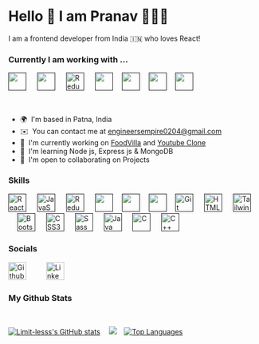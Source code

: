 # Hello 👋 I am Pranav 👨🏻‍💻

I am a frontend developer from India 🇮🇳 who loves React!

### Currently I am working with ...

<a href="" target="_blank" title="JavaScript" rel="noreferrer"> <img
    src="https://cdn.jsdelivr.net/gh/devicons/devicon/icons/javascript/javascript-original.svg" width="36" height="36" /></a>
    &emsp;
<a href="" target="_blank" title="React.js" rel="noreferrer"> <img
    src="https://cdn.jsdelivr.net/gh/devicons/devicon/icons/react/react-original.svg" width="36" height="36" /></a>
    &emsp;
<a href="" target="_blank" title="Redux" rel="noreferrer"><img
    src="https://cdn.jsdelivr.net/gh/devicons/devicon/icons/redux/redux-original.svg" width="36" height="36"
    alt="Redux" /></a> &emsp;
<a href="" target="_blank" title="Tailwind" rel="noreferrer">
  <img src="https://cdn.jsdelivr.net/gh/devicons/devicon/icons/tailwindcss/tailwindcss-plain.svg" width="36"
    height="36" /></a>&emsp;
<a href="" target="_blank" title="Node.js" rel="noreferrer">
  <img src="https://cdn.jsdelivr.net/gh/devicons/devicon/icons/nodejs/nodejs-original.svg" width="36" height="36" /></a>&emsp;
<a href="" target="_blank" title="Express.js" rel="noreferrer">
  <img src="https://img.icons8.com/ios/50/28D0E2/express-js.png" width="36" height="36" /></a>&emsp;
<a href="" target="_blank" title="MongoDB" rel="noreferrer">
  <img src="https://img.icons8.com/external-tal-revivo-color-tal-revivo/48/external-mongodb-a-cross-platform-document-oriented-database-program-logo-color-tal-revivo.png" width="36" height="36" /></a>&emsp;

</br>

- 🌍  I'm based in Patna, India
- ✉️  You can contact me at [engineersempire0204@gmail.com](mailto:engineersempire0204@gmail.com)
- 🚀  I'm currently working on [FoodVilla](https://limit-lesss.github.io/Food-Villa/) and [Youtube
Clone](https://github.com/Limit-lesss/Youtube)
- 🧠  I'm learning Node js, Express js & MongoDB
- 🤝  I'm open to collaborating on Projects

### Skills

<a href="" title="React.js" target="_blank" rel="noreferrer">
  <img src="https://cdn.jsdelivr.net/gh/devicons/devicon/icons/react/react-original.svg" width="36" height="36"
    alt="React" /></a>
&emsp;
<a href="" title="JavaScript" target="_blank" rel="noreferrer">
  <img src="https://cdn.jsdelivr.net/gh/devicons/devicon/icons/javascript/javascript-original.svg" width="36"
    height="36" alt="JavaScript" /></a>
&emsp;
<a href="" title="Redux" target="_blank" rel="noreferrer"> <img
    src="https://cdn.jsdelivr.net/gh/devicons/devicon/icons/redux/redux-original.svg" width="36" height="36"
    alt="Redux" /></a>
&emsp;
<a href="" title="Node.js" target="_blank" rel="noreferrer">
  <img src="https://cdn.jsdelivr.net/gh/devicons/devicon/icons/nodejs/nodejs-original.svg" width="36" height="36" /></a>&emsp;
<a href="" title="Express.js" target="_blank" rel="noreferrer">
  <img src="https://img.icons8.com/ios/50/28D0E2/express-js.png" width="36" height="36" /></a>&emsp;
  <a href="" target="_blank" title="MongoDB" rel="noreferrer">
  <img src="https://img.icons8.com/external-tal-revivo-color-tal-revivo/48/external-mongodb-a-cross-platform-document-oriented-database-program-logo-color-tal-revivo.png" width="36" height="36" /></a>&emsp;
  <a href="" title="Git" target="_blank" rel="noreferrer"><img
    src="https://cdn.jsdelivr.net/gh/devicons/devicon/icons/git/git-original.svg" width="36" height="36"
    alt="Git" /></a>
&emsp;
<a href="" title="Html5" target="_blank" rel="noreferrer"><img
    src="https://cdn.jsdelivr.net/gh/devicons/devicon/icons/html5/html5-original.svg" width="36" height="36"
    alt="HTML5" /></a>
&emsp;
<a href="" title="Tailwind" target="_blank" rel="noreferrer"><img
    src="https://cdn.jsdelivr.net/gh/devicons/devicon/icons/tailwindcss/tailwindcss-plain.svg" width="36" height="36"
    alt="TailwindCSS" /></a>
&emsp;
<a href="" title="Bootstrap" target="_blank" rel="noreferrer"><img
    src="https://cdn.jsdelivr.net/gh/devicons/devicon/icons/bootstrap/bootstrap-original.svg" width="36" height="36"
    alt="Bootstrap" /></a>
&emsp;
<a href="" title="CSS" target="_blank" rel="noreferrer"><img
    src="https://cdn.jsdelivr.net/gh/devicons/devicon/icons/css3/css3-original.svg" width="36" height="36"
    alt="CSS3" /></a>
&emsp;
<a href="" title="Sass" target="_blank" rel="noreferrer"><img
    src="https://cdn.jsdelivr.net/gh/devicons/devicon/icons/sass/sass-original.svg" width="36" height="36"
    alt="Sass" /></a>
&emsp;
<a href="" title="Java" target="_blank" rel="noreferrer"><img
    src="https://cdn.jsdelivr.net/gh/devicons/devicon/icons/java/java-original.svg" width="36" height="36"
    alt="Java" /></a>
&emsp;
<a href="" title="C" target="_blank" rel="noreferrer"><img
    src="https://cdn.jsdelivr.net/gh/devicons/devicon/icons/c/c-original.svg" width="36" height="36" alt="C" /></a>
&emsp;
<a href="" title="C++" target="_blank" rel="noreferrer"><img
    src="https://cdn.jsdelivr.net/gh/devicons/devicon/icons/cplusplus/cplusplus-original.svg" width="36" height="36"
    alt="C++" /></a>
&emsp;

</br>

### Socials

<a href="https://github.com/Limit-lesss" target="_blank">
  <img
    src="https://img.icons8.com/external-tal-revivo-bold-tal-revivo/96/CACDCE/external-github-community-for-software-building-and-testing-online-logo-bold-tal-revivo.png"
    width="36" height="36" alt="Github" /></a>
&emsp; &emsp;
<a href="https://www.linkedin.com/in/limit-less67921/" target="_blank">
  <img src="https://cdn.jsdelivr.net/gh/devicons/devicon/icons/linkedin/linkedin-original.svg" width="36" height="36"
    alt="Linkedin" /></a>

### My Github Stats

<br />

<a href="http://www.github.com/Limit-lesss"><img
    src="https://github-readme-stats.vercel.app/api?username=Limit-lesss&show_icons=true&hide=issues,&count_private=true&title_color=84cc16&text_color=ffffff&icon_color=ef4444&bg_color=171717&hide_border=true&show_icons=true"
    alt="Limit-lesss's GitHub stats" /></a>&emsp;
    <a href="http://www.github.com/Limit-lesss"><img
    src="https://github-readme-streak-stats.herokuapp.com/?user=Limit-lesss&stroke=ffffff&background=171717&ring=84cc16&fire=84cc16&currStreakNum=ffffff&currStreakLabel=84cc16&sideNums=ffffff&sideLabels=ffffff&dates=ffffff&hide_border=true" /></a>&emsp;<a
  href="https://github.com/Limit-lesss" align="left"><img
    src="https://github-readme-stats.vercel.app/api/top-langs/?username=Limit-lesss&langs_count=10&title_color=84cc16&text_color=ffffff&icon_color=ef4444&bg_color=171717&hide_border=true&locale=en&custom_title=Top%20%Languages"
    alt="Top Languages" /></a>

